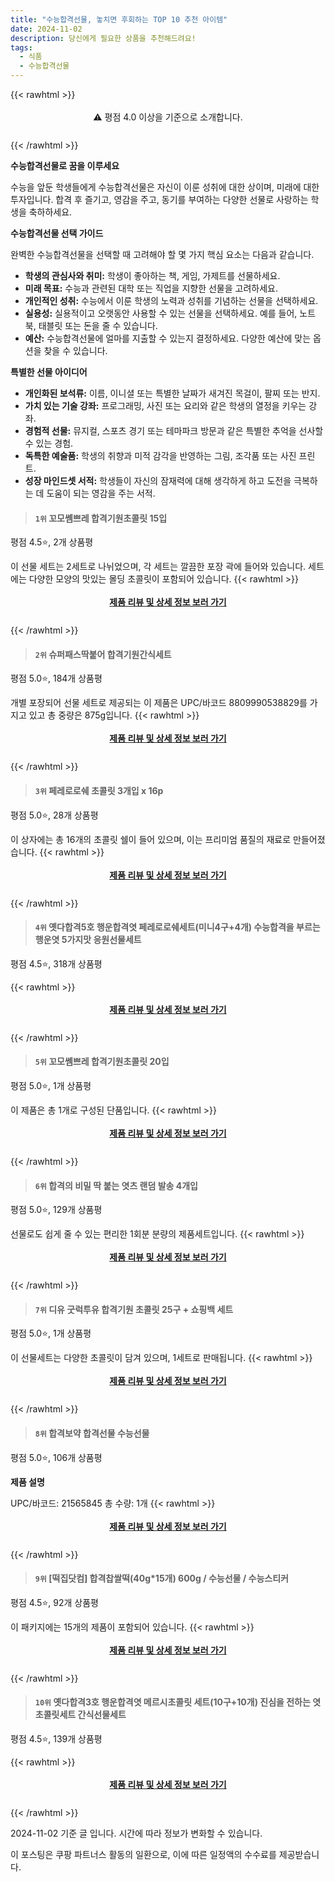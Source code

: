 ```yaml
---
title: "수능합격선물, 놓치면 후회하는 TOP 10 추천 아이템"
date: 2024-11-02
description: 당신에게 필요한 상품을 추천해드려요!
tags:
  - 식품
  - 수능합격선물
---
```

{{< rawhtml >}}<div class="toc" style="text-align: center; height: 50px; line-height: 2;">  <p>⚠️ 평점 4.0 이상을 기준으로 소개합니다.<br></p></div> {{< /rawhtml >}}

**수능합격선물로 꿈을 이루세요**

수능을 앞둔 학생들에게 수능합격선물은 자신이 이룬 성취에 대한 상이며, 미래에 대한 투자입니다. 합격 후 즐기고, 영감을 주고, 동기를 부여하는 다양한 선물로 사랑하는 학생을 축하하세요.

**수능합격선물 선택 가이드**

완벽한 수능합격선물을 선택할 때 고려해야 할 몇 가지 핵심 요소는 다음과 같습니다.

* **학생의 관심사와 취미:** 학생이 좋아하는 책, 게임, 가제트를 선물하세요.
* **미래 목표:** 수능과 관련된 대학 또는 직업을 지향한 선물을 고려하세요.
* **개인적인 성취:** 수능에서 이룬 학생의 노력과 성취를 기념하는 선물을 선택하세요.
* **실용성:** 실용적이고 오랫동안 사용할 수 있는 선물을 선택하세요. 예를 들어, 노트북, 태블릿 또는 돈을 줄 수 있습니다.
* **예산:** 수능합격선물에 얼마를 지출할 수 있는지 결정하세요. 다양한 예산에 맞는 옵션을 찾을 수 있습니다.

**특별한 선물 아이디어**

* **개인화된 보석류:** 이름, 이니셜 또는 특별한 날짜가 새겨진 목걸이, 팔찌 또는 반지.
* **가치 있는 기술 강좌:** 프로그래밍, 사진 또는 요리와 같은 학생의 열정을 키우는 강좌.
* **경험적 선물:** 뮤지컬, 스포츠 경기 또는 테마파크 방문과 같은 특별한 추억을 선사할 수 있는 경험.
* **독특한 예술품:** 학생의 취향과 미적 감각을 반영하는 그림, 조각품 또는 사진 프린트.
* **성장 마인드셋 서적:** 학생들이 자신의 잠재력에 대해 생각하게 하고 도전을 극복하는 데 도움이 되는 영감을 주는 서적.


>#### `1위` 꼬모쎔쁘레 합격기원초콜릿 15입
평점 4.5⭐, 2개 상품평

이 선물 세트는 2세트로 나뉘었으며, 각 세트는 깔끔한 포장 곽에 들어와 있습니다. 세트에는 다양한 모양의 맛있는 몰딩 초콜릿이 포함되어 있습니다.
{{< rawhtml >}}<div class="toc" style="text-align: center; height: 50px; line-height: 2;"><p><b><a href="https://link.coupang.com/re/AFFSDP?lptag=AF5033054&pageKey=7709805684&itemId=20164005086&vendorItemId=3005359071&traceid=V0-153-fc7e78aa2876f4be&requestid=20241102220756246218960057&token=31850B%7CGM">제품 리뷰 및 상세 정보 보러 가기</a></b><br></p> </div>{{< /rawhtml >}}

>#### `2위` 슈퍼패스딱붙어 합격기원간식세트
평점 5.0⭐, 184개 상품평

개별 포장되어 선물 세트로 제공되는 이 제품은 UPC/바코드 8809990538829를 가지고 있고 총 중량은 875g입니다.
{{< rawhtml >}}<div class="toc" style="text-align: center; height: 50px; line-height: 2;"><p><b><a href="https://link.coupang.com/re/AFFSDP?lptag=AF5033054&pageKey=6693896042&itemId=15479323107&vendorItemId=84018758681&traceid=V0-153-4ec052eb97450370&requestid=20241102220756246218960057&token=31850B%7CGM">제품 리뷰 및 상세 정보 보러 가기</a></b><br></p> </div>{{< /rawhtml >}}

>#### `3위` 페레로로쉐 초콜릿 3개입 x 16p
평점 5.0⭐, 28개 상품평

이 상자에는 총 16개의 초콜릿 쉘이 들어 있으며, 이는 프리미엄 품질의 재료로 만들어졌습니다.
{{< rawhtml >}}<div class="toc" style="text-align: center; height: 50px; line-height: 2;"><p><b><a href="https://link.coupang.com/re/AFFSDP?lptag=AF5033054&pageKey=7784896985&itemId=17808666175&vendorItemId=71888140841&traceid=V0-153-f2deb21a8b193f16&requestid=20241102220756246218960057&token=31850B%7CGM">제품 리뷰 및 상세 정보 보러 가기</a></b><br></p> </div>{{< /rawhtml >}}

>#### `4위` 옛다합격5호 행운합격엿 페레로로쉐세트(미니4구+4개) 수능합격을 부르는 행운엿 5가지맛 응원선물세트
평점 4.5⭐, 318개 상품평


{{< rawhtml >}}<div class="toc" style="text-align: center; height: 50px; line-height: 2;"><p><b><a href="https://link.coupang.com/re/AFFSDP?lptag=AF5033054&pageKey=7621919276&itemId=20209845090&vendorItemId=87299956791&traceid=V0-153-9adc19f53fa60069&requestid=20241102220756246218960057&token=31850B%7CGM">제품 리뷰 및 상세 정보 보러 가기</a></b><br></p> </div>{{< /rawhtml >}}

>#### `5위` 꼬모쎔쁘레 합격기원초콜릿 20입
평점 5.0⭐, 1개 상품평

이 제품은 총 1개로 구성된 단품입니다.
{{< rawhtml >}}<div class="toc" style="text-align: center; height: 50px; line-height: 2;"><p><b><a href="https://link.coupang.com/re/AFFSDP?lptag=AF5033054&pageKey=7709807230&itemId=4417557&vendorItemId=3005359072&traceid=V0-153-14f79478d746913c&requestid=20241102220756246218960057&token=31850B%7CGM">제품 리뷰 및 상세 정보 보러 가기</a></b><br></p> </div>{{< /rawhtml >}}

>#### `6위` 합격의 비밀 딱 붙는 엿츠 랜덤 발송 4개입
평점 5.0⭐, 129개 상품평

선물로도 쉽게 줄 수 있는 편리한 1회분 분량의 제품세트입니다.
{{< rawhtml >}}<div class="toc" style="text-align: center; height: 50px; line-height: 2;"><p><b><a href="https://link.coupang.com/re/AFFSDP?lptag=AF5033054&pageKey=8386171790&itemId=464526737&vendorItemId=4156616677&traceid=V0-153-c2c576e577aafe8b&requestid=20241102220756246218960057&token=31850B%7CGM">제품 리뷰 및 상세 정보 보러 가기</a></b><br></p> </div>{{< /rawhtml >}}

>#### `7위` 디유 굿럭투유 합격기원 초콜릿 25구 + 쇼핑백 세트
평점 5.0⭐, 1개 상품평

이 선물세트는 다양한 초콜릿이 담겨 있으며, 1세트로 판매됩니다.
{{< rawhtml >}}<div class="toc" style="text-align: center; height: 50px; line-height: 2;"><p><b><a href="https://link.coupang.com/re/AFFSDP?lptag=AF5033054&pageKey=148610843&itemId=429752569&vendorItemId=4059534876&traceid=V0-153-a954b245dee19414&requestid=20241102220756246218960057&token=31850B%7CGM">제품 리뷰 및 상세 정보 보러 가기</a></b><br></p> </div>{{< /rawhtml >}}

>#### `8위` 합격보약 합격선물 수능선물
평점 5.0⭐, 106개 상품평

**제품 설명**

UPC/바코드: 21565845
총 수량: 1개
{{< rawhtml >}}<div class="toc" style="text-align: center; height: 50px; line-height: 2;"><p><b><a href="https://link.coupang.com/re/AFFSDP?lptag=AF5033054&pageKey=7682087630&itemId=20521353267&vendorItemId=87603515891&traceid=V0-153-9b760a9177ced527&requestid=20241102220756246218960057&token=31850B%7CGM">제품 리뷰 및 상세 정보 보러 가기</a></b><br></p> </div>{{< /rawhtml >}}

>#### `9위` [떡집닷컴] 합격찹쌀떡(40g*15개) 600g / 수능선물 / 수능스티커
평점 4.5⭐, 92개 상품평

이 패키지에는 15개의 제품이 포함되어 있습니다.
{{< rawhtml >}}<div class="toc" style="text-align: center; height: 50px; line-height: 2;"><p><b><a href="https://link.coupang.com/re/AFFSDP?lptag=AF5033054&pageKey=7141750840&itemId=11745199120&vendorItemId=79019086581&traceid=V0-153-60193d250f3cb9cd&requestid=20241102220756246218960057&token=31850B%7CGM">제품 리뷰 및 상세 정보 보러 가기</a></b><br></p> </div>{{< /rawhtml >}}

>#### `10위` 옛다합격3호 행운합격엿 메르시초콜릿 세트(10구+10개) 진심을 전하는 엿 초콜릿세트 간식선물세트
평점 4.5⭐, 139개 상품평


{{< rawhtml >}}<div class="toc" style="text-align: center; height: 50px; line-height: 2;"><p><b><a href="https://link.coupang.com/re/AFFSDP?lptag=AF5033054&pageKey=7623246840&itemId=20215859592&vendorItemId=85342227556&traceid=V0-153-33a1e564cceef8f7&requestid=20241102220756246218960057&token=31850B%7CGM">제품 리뷰 및 상세 정보 보러 가기</a></b><br></p> </div>{{< /rawhtml >}}


2024-11-02 기준 글 입니다.
시간에 따라 정보가 변화할 수 있습니다.

이 포스팅은 쿠팡 파트너스 활동의 일환으로, 이에 따른 일정액의 수수료를 제공받습니다.
